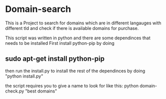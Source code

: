 # Domain-search
This is a Project to search for domains which are in different langauges with different tld and check if there is available domains for purchase.

This script was written in python and there are some dependinces that needs to be installed
First install python-pip by doing <h2>sudo apt-get install python-pip</h2>
then run the install.py to install the rest of the dependinces by doing "python install.py"

the script requires you to give a name to look for like this: python domain-check.py "best domains"

